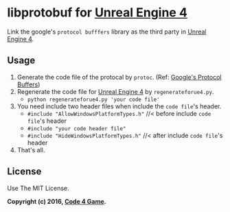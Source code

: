 libprotobuf for [Unreal Engine 4][]
=====

Link the google's `protocol bufffers` library as the third party in [Unreal Engine 4][].


Usage
-----

1. Generate the code file of the protocal by `protoc`. (Ref: [Google's Protocol Buffers][])
1. Regenerate the code file for [Unreal Engine 4][] by `regenerateforue4.py`.
    * `python regenerateforue4.py 'your code file'`
1. You need include two header files when include the `code file`'s header.
    * `#include "AllowWindowsPlatformTypes.h"`  //< before include `code file`'s header
    * `#include "your code header file"`
    * `#include "HideWindowsPlatformTypes.h"`   //< after include `code file`'s header
1. That's all.


License
-----

Use The MIT License.


**Copyright (c) 2016, [Code 4 Game][].**

[Unreal Engine 4]: https://www.unrealengine.com/
[Google's Protocol Buffers]: https://developers.google.com/protocol-buffers/
[Code 4 Game]: https://c4g.io/